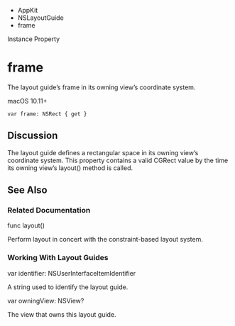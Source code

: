 

- AppKit
- NSLayoutGuide
-  frame 

Instance Property

# frame

The layout guide’s frame in its owning view’s coordinate system.

macOS 10.11+

``` source
var frame: NSRect { get }
```

## Discussion

The layout guide defines a rectangular space in its owning view’s coordinate system. This property contains a valid CGRect value by the time its owning view’s layout() method is called.

## See Also

### Related Documentation

func layout()

Perform layout in concert with the constraint-based layout system.

### Working With Layout Guides

var identifier: NSUserInterfaceItemIdentifier

A string used to identify the layout guide.

var owningView: NSView?

The view that owns this layout guide.

